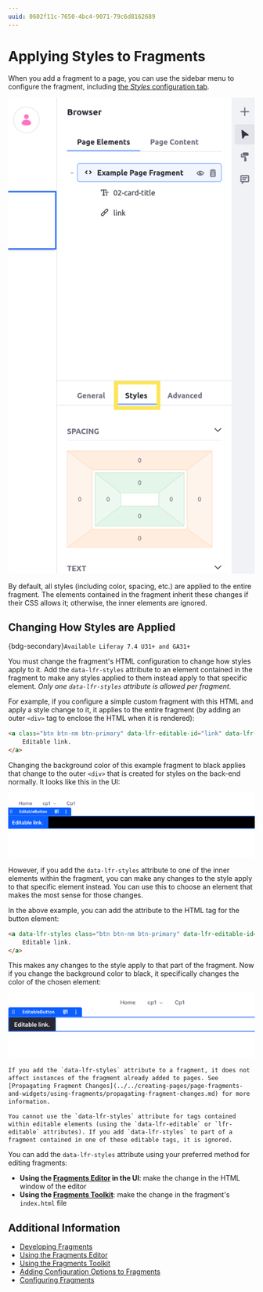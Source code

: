 ```yaml
---
uuid: 0602f11c-7650-4bc4-9071-79c6d8162689
---
```

# Applying Styles to Fragments

When you add a fragment to a page, you can use the sidebar menu to configure the fragment, including [the *Styles* configuration tab](../../creating-pages/page-fragments-and-widgets/using-fragments/configuring-fragments.md#styles).

![The Styles tab in the sidebar menu allows you to configure the styles per fragment on a page.](./applying-styles-to-fragments/images/01.png)

By default, all styles (including color, spacing, etc.) are applied to the entire fragment. The elements contained in the fragment inherit these changes if their CSS allows it; otherwise, the inner elements are ignored.

## Changing How Styles are Applied

{bdg-secondary}`Available Liferay 7.4 U31+ and GA31+`

You must change the fragment's HTML configuration to change how styles apply to it. Add the `data-lfr-styles` attribute to an element contained in the fragment to make any styles applied to them instead apply to that specific element. *Only one `data-lfr-styles` attribute is allowed per fragment.*

For example, if you configure a simple custom fragment with this HTML and apply a style change to it, it applies to the entire fragment (by adding an outer `<div>` tag to enclose the HTML when it is rendered):

```html
<a class="btn btn-nm btn-primary" data-lfr-editable-id="link" data-lfr-editable-type="link">
    Editable link.
</a>
```

Changing the background color of this example fragment to black applies that change to the outer `<div>` that is created for styles on the back-end normally. It looks like this in the UI:

![Without the data-lfr-styles attribute, the background color applies to the entire fragment, creating an undesirable effect.](./applying-styles-to-fragments/images/02.png)

However, if you add the `data-lfr-styles` attribute to one of the inner elements within the fragment, you can make any changes to the style apply to that specific element instead. You can use this to choose an element that makes the most sense for those changes.

In the above example, you can add the attribute to the HTML tag for the button element:

```html
<a data-lfr-styles class="btn btn-nm btn-primary" data-lfr-editable-id="link" data-lfr-editable-type="link">
    Editable link.
</a>
```

This makes any changes to the style apply to that part of the fragment. Now if you change the background color to black, it specifically changes the color of the chosen element:

![The data-lfr-styles attribute in this example applies the background color specifically to the button in the fragment.](./applying-styles-to-fragments/images/03.png)

```{note}
If you add the `data-lfr-styles` attribute to a fragment, it does not affect instances of the fragment already added to pages. See [Propagating Fragment Changes](../../creating-pages/page-fragments-and-widgets/using-fragments/propagating-fragment-changes.md) for more information.
```

```{warning}
You cannot use the `data-lfr-styles` attribute for tags contained within editable elements (using the `data-lfr-editable` or `lfr-editable` attributes). If you add `data-lfr-styles` to part of a fragment contained in one of these editable tags, it is ignored.
```

You can add the `data-lfr-styles` attribute using your preferred method for editing fragments:

* **Using the [Fragments Editor](./using-the-fragments-editor.md) in the UI**: make the change in the HTML window of the editor
* **Using the [Fragments Toolkit](./using-the-fragments-toolkit.md)**: make the change in the fragment's `index.html` file

## Additional Information

* [Developing Fragments](./developing-fragments-intro.md)
* [Using the Fragments Editor](./using-the-fragments-editor.md)
* [Using the Fragments Toolkit](./using-the-fragments-toolkit.md)
* [Adding Configuration Options to Fragments](./adding-configuration-options-to-fragments.md)
* [Configuring Fragments](../../creating-pages/page-fragments-and-widgets/using-fragments/configuring-fragments.md)
